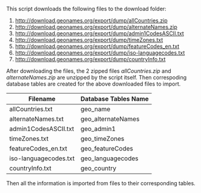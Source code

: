 This script downloads the following files to the download folder:

1. http://download.geonames.org/export/dump/allCountries.zip 
2. http://download.geonames.org/export/dump/alternateNames.zip 
3. http://download.geonames.org/export/dump/admin1CodesASCII.txt 
4. http://download.geonames.org/export/dump/timeZones.txt 
5. http://download.geonames.org/export/dump/featureCodes_en.txt 
6. http://download.geonames.org/export/dump/iso-languagecodes.txt 
7. http://download.geonames.org/export/dump/countryInfo.txt

After downloading the files, the 2 zipped files _allCountries.zip_ and _alternateNames.zip_ are unzipped by the script itself. Then correspoding database tables are created for the above downloaded files to import.

| Filename              | Database Tables Name     |
|-----------------------|--------------------------|
| allCountries.txt      | geo_name                 |
| alternateNames.txt    | geo_alternateNames       |
| admin1CodesASCII.txt  | geo_admin1               |
| timeZones.txt         | geo_timeZones            |
| featureCodes\_en.txt  | geo_featureCodes         |
| iso-languagecodes.txt | geo_languagecodes        |
| countryInfo.txt       | geo_country              |

Then all the information is imported from files to their corresponding tables.

